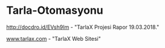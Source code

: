 # Tarla-Otomasyonu
http://docdro.id/EVsh9Im - "TarlaX Projesi Rapor 19.03.2018."

www.tarlax.com - "TarlaX Web Sitesi"
